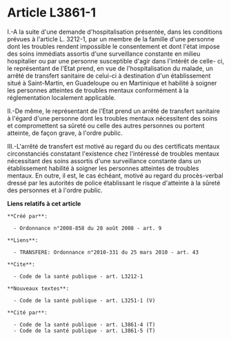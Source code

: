 # Article L3861-1

I.-A la suite d'une demande d'hospitalisation présentée, dans les conditions prévues à l'article L. 3212-1, par un membre de
la famille d'une personne dont les troubles rendent impossible le consentement et dont l'état impose des soins immédiats
assortis d'une surveillance constante en milieu hospitalier ou par une personne susceptible d'agir dans l'intérêt de celle-
ci, le représentant de l'Etat prend, en vue de l'hospitalisation du malade, un arrêté de transfert sanitaire de celui-ci à
destination d'un établissement situé à Saint-Martin, en Guadeloupe ou en Martinique et habilité à soigner les personnes
atteintes de troubles mentaux conformément à la réglementation localement applicable. 

II.-De même, le représentant de l'Etat prend un arrêté de transfert sanitaire à l'égard d'une personne dont les troubles
mentaux nécessitent des soins et compromettent sa sûreté ou celle des autres personnes ou portent atteinte, de façon grave, à
l'ordre public. 

III.-L'arrêté de transfert est motivé au regard du ou des certificats mentaux circonstanciés constatant l'existence chez
l'intéressé de troubles mentaux nécessitant des soins assortis d'une surveillance constante dans un établissement habilité à
soigner les personnes atteintes de troubles mentaux. En outre, il est, le cas échéant, motivé au regard du procès-verbal
dressé par les autorités de police établissant le risque d'atteinte à la sûreté des personnes et à l'ordre public.

**Liens relatifs à cet article**

	**Créé par**:

	  - Ordonnance n°2008-858 du 28 août 2008 - art. 9

	**Liens**:

	  - TRANSFERE: Ordonnance n°2010-331 du 25 mars 2010 - art. 43

	**Cite**:

	  - Code de la santé publique - art. L3212-1

	**Nouveaux textes**:

	  - Code de la santé publique - art. L3251-1 (V)

	**Cité par**:

	  - Code de la santé publique - art. L3861-4 (T)
	  - Code de la santé publique - art. L3861-5 (T)
